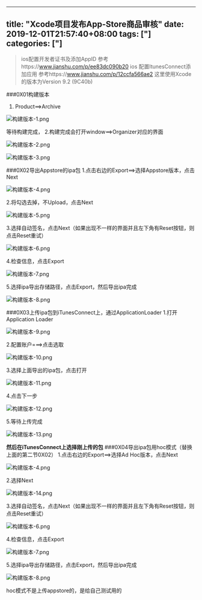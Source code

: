 ﻿
---
title: "Xcode项目发布App-Store商品审核"
date: 2019-12-01T21:57:40+08:00
tags: ["]
categories: ["]
---

<!--more-->


> ios配置开发者证书及添加AppID 参考https://www.jianshu.com/p/ee83dc090b20
> ios 配置ItunesConnect添加应用 参考https://www.jianshu.com/p/12ccfa566ae2
>这里使用Xcode的版本为Version 9.2 (9C40b)

###0X01构建版本
1. Product==>Archive


![构建版本-1.png](http://upload-images.jianshu.io/upload_images/1095643-8703e19d3c52d431.png?imageMogr2/auto-orient/strip%7CimageView2/2/w/1240)  

等待构建完成，
2.构建完成会打开window==>Organizer对应的界面


![构建版本-2.png](http://upload-images.jianshu.io/upload_images/1095643-bfe9031a89a7cb11.png?imageMogr2/auto-orient/strip%7CimageView2/2/w/1240)  



![构建版本-3.png](http://upload-images.jianshu.io/upload_images/1095643-dbd07a9f7bca8d01.png?imageMogr2/auto-orient/strip%7CimageView2/2/w/1240)  

###0X02导出Appstore的ipa包
1.点击右边的Export==>选择Appstore版本，点击Next


![构建版本-4.png](http://upload-images.jianshu.io/upload_images/1095643-eb2ea494920a8867.png?imageMogr2/auto-orient/strip%7CimageView2/2/w/1240)  

2.将勾选去掉，不Upload，点击Next


![构建版本-5.png](http://upload-images.jianshu.io/upload_images/1095643-ff73c34c5593a3d1.png?imageMogr2/auto-orient/strip%7CimageView2/2/w/1240)  

3.选择自动签名，点击Next（如果出现不一样的界面并且左下角有Reset按钮，则点击Reset重试）


![构建版本-6.png](http://upload-images.jianshu.io/upload_images/1095643-1ff176c2a70ca438.png?imageMogr2/auto-orient/strip%7CimageView2/2/w/1240)  

4.检查信息，点击Export


![构建版本-7.png](http://upload-images.jianshu.io/upload_images/1095643-564193615c1c168b.png?imageMogr2/auto-orient/strip%7CimageView2/2/w/1240)  

5.选择ipa导出存储路径，点击Export，然后导出ipa完成


![构建版本-8.png](http://upload-images.jianshu.io/upload_images/1095643-e1383f72b42f07ba.png?imageMogr2/auto-orient/strip%7CimageView2/2/w/1240)  

###0X03上传ipa包到iTunesConnect上，通过ApplicationLoader
1.打开Application Loader


![构建版本-9.png](http://upload-images.jianshu.io/upload_images/1095643-c5f88611418e2cad.png?imageMogr2/auto-orient/strip%7CimageView2/2/w/1240)  

2.配置账户===>点击选取


![构建版本-10.png](http://upload-images.jianshu.io/upload_images/1095643-adce6684681d71eb.png?imageMogr2/auto-orient/strip%7CimageView2/2/w/1240)  

3.选择上面导出的ipa包，点击打开


![构建版本-11.png](http://upload-images.jianshu.io/upload_images/1095643-dddd20f8bc6df214.png?imageMogr2/auto-orient/strip%7CimageView2/2/w/1240)  

4.点击下一步


![构建版本-12.png](http://upload-images.jianshu.io/upload_images/1095643-1564ac791793171c.png?imageMogr2/auto-orient/strip%7CimageView2/2/w/1240)  

5.等待上传完成


![构建版本-13.png](http://upload-images.jianshu.io/upload_images/1095643-a67e7f4f26f666c9.png?imageMogr2/auto-orient/strip%7CimageView2/2/w/1240)  

**然后在iTunesConnect上选择刚上传的包**
###0X04导出ipa包用hoc模式（替换上面的第二节0X02）
1.点击右边的Export==>选择Ad Hoc版本，点击Next


![构建版本-4.png](http://upload-images.jianshu.io/upload_images/1095643-eb2ea494920a8867.png?imageMogr2/auto-orient/strip%7CimageView2/2/w/1240)  

2.选择Next


![构建版本-14.png](http://upload-images.jianshu.io/upload_images/1095643-79df5483baa79f4e.png?imageMogr2/auto-orient/strip%7CimageView2/2/w/1240)  

3.选择自动签名，点击Next（如果出现不一样的界面并且左下角有Reset按钮，则点击Reset重试）


![构建版本-6.png](http://upload-images.jianshu.io/upload_images/1095643-1ff176c2a70ca438.png?imageMogr2/auto-orient/strip%7CimageView2/2/w/1240)  

4.检查信息，点击Export


![构建版本-7.png](http://upload-images.jianshu.io/upload_images/1095643-564193615c1c168b.png?imageMogr2/auto-orient/strip%7CimageView2/2/w/1240)  

5.选择ipa导出存储路径，点击Export，然后导出ipa完成


![构建版本-8.png](http://upload-images.jianshu.io/upload_images/1095643-e1383f72b42f07ba.png?imageMogr2/auto-orient/strip%7CimageView2/2/w/1240)  

hoc模式不是上传appstore的，是给自己测试用的



